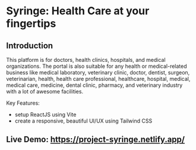 # Syringe: Health Care at your fingertips

## Introduction
This platform is for doctors, health clinics, hospitals, and medical organizations. The portal is also suitable for any health or medical-related business like medical laboratory, veterinary clinic, doctor, dentist, surgeon, veterinarian, health, health care professional, healthcare, hospital, medical, medical care, medicine, dental clinic, pharmacy, and veterinary industry with a lot of awesome facilities.
 
Key Features:
- setup ReactJS using Vite
- create a responsive, beautiful UI/UX using Tailwind CSS

## Live Demo: https://project-syringe.netlify.app/
